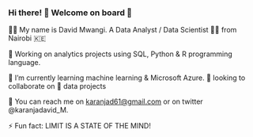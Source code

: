 ### Hi there! 👋 Welcome on board 🙂

 👨‍💻 My name is David Mwangi. A Data Analyst / Data Scientist 👨‍🔬 from Nairobi :kenya:
 
 🔭 Working on analytics projects using SQL, Python & R programming language.
 
 🌱 I’m currently learning machine learning & Microsoft Azure. 👯 Iooking to collaborate on 🚀 data projects
 
 📧 You can reach me on karanjad61@gmail.com or on twitter @karanjadavid_M.
 
 ⚡ Fun fact: LIMIT IS A STATE OF THE MIND!
 
 


 
<!--
**karanjadavid/karanjadavid** is a ✨ _special_ ✨ repository because its `README.md` (this file) appears on your GitHub profile.

Here are some ideas to get you started:

- 🔭 I’m currently working on ...
- 🌱 I’m currently learning ...
- 👯 I’m looking to collaborate on ...
- 🤔 I’m looking for help with ...
- 💬 Ask me about ...
- 📫 How to reach me: ...
- 😄 Pronouns: ...
- ⚡ Fun fact: ...

 ![Github Stats](https://github-readme-stats.vercel.app/api?username=karanjadavid&count_private=true&show_icons=true&theme=radical) ![Top Languages](https://github-readme-stats.vercel.app/api/top-langs/?username=KARANJADAVID&show_icons=true&theme=none)
